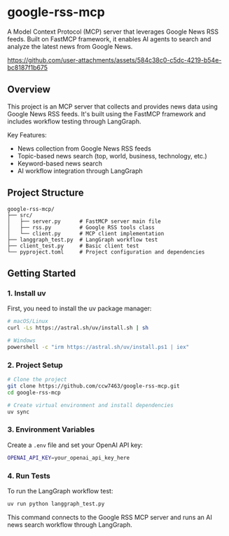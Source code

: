 # google-rss-mcp

A Model Context Protocol (MCP) server that leverages Google News RSS feeds. Built on FastMCP framework, it enables AI agents to search and analyze the latest news from Google News.


https://github.com/user-attachments/assets/584c38c0-c5dc-4219-b54e-bc8187f1b675


## Overview

This project is an MCP server that collects and provides news data using Google News RSS feeds. It's built using the FastMCP framework and includes workflow testing through LangGraph.

Key Features:
- News collection from Google News RSS feeds
- Topic-based news search (top, world, business, technology, etc.)
- Keyword-based news search
- AI workflow integration through LangGraph

## Project Structure

```
google-rss-mcp/
├── src/
│   ├── server.py      # FastMCP server main file
│   ├── rss.py         # Google RSS tools class
│   └── client.py      # MCP client implementation
├── langgraph_test.py  # LangGraph workflow test
├── client_test.py     # Basic client test
└── pyproject.toml     # Project configuration and dependencies
```

## Getting Started

### 1. Install uv

First, you need to install the uv package manager:

```bash
# macOS/Linux
curl -Ls https://astral.sh/uv/install.sh | sh

# Windows
powershell -c "irm https://astral.sh/uv/install.ps1 | iex"
```

### 2. Project Setup

```bash
# Clone the project
git clone https://github.com/ccw7463/google-rss-mcp.git
cd google-rss-mcp

# Create virtual environment and install dependencies
uv sync
```

### 3. Environment Variables

Create a `.env` file and set your OpenAI API key:

```bash
OPENAI_API_KEY=your_openai_api_key_here
```

### 4. Run Tests

To run the LangGraph workflow test:

```bash
uv run python langgraph_test.py
```

This command connects to the Google RSS MCP server and runs an AI news search workflow through LangGraph.

